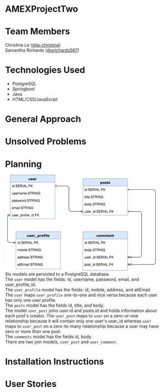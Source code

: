 # AMEXProjectTwo

# Team Members
Christine Le (<a href="https://github.com/le-christine">@le-christine</a>)<br/>
Samantha Richards (<a href="https://github.com/srichards567">@srichards567</a>)

# Technologies Used
- PostgreSQL
- Springboot
- Java
- HTML/CSS/JavaScript

# General Approach


# Unsolved Problems

# Planning
<img src = "images/erd-v4.png" width="500"/><br/>
Six models are persisted to a PostgreSQL database.<br/>
The `user` model has the fields: id, username, password, email, and user_profile_id.<br/>
The `user_profile` model has the fields: id, mobile, address, and altEmail. <br/>
The `user` maps `user_profile` one-to-one and vice versa because each user has only one user profile.<br/>
The `posts` model has the fields id, title, and body. <br/>
The model `user_post` joins user.id and posts.id and holds information about each post's creator. The `user_post` maps to `user` on a zero-or-one relationship because it will contain only one user's user_id whereas `user` maps to `user_post` on a zero-to-many relationship because a user may have zero or more than one post. <br/>
The `comments` model has the fields id, body.<br/>
There are two join models, `user_post` and `user_comment`.<br/>

# Installation Instructions

# User Stories
